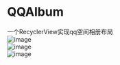 # QQAlbum

一个RecyclerView实现qq空间相册布局
</br>
![image](https://github.com/forvv231/QQAlbum/blob/master/screenshot/QQAlbum.jpg)
</br>
![image](https://github.com/forvv231/QQAlbum/blob/master/screenshot/pre1.jpg)
</br>
![image](https://github.com/forvv231/QQAlbum/blob/master/screenshot/img1.png)